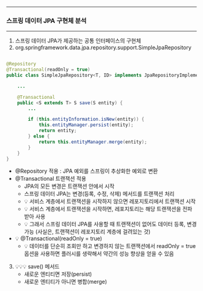 -----
### 스프링 데이터 JPA 구현체 분석
-----
1. 스프링 데이터 JPA가 제공하는 공통 인터페이스의 구현체
2. org.springframework.data.jpa.repository.support.SimpleJpaRepository
```java

@Repository
@Transactional(readOnly = true)
public class SimpleJpaRepository<T, ID> implements JpaRepositoryImplementation<T, ID> {

    ...

    @Transactional
    public <S extends T> S save(S entity) {
        ...

        if (this.entityInformation.isNew(entity)) {
            this.entityManager.persist(entity);
            return entity;
        } else {
            return this.entityManager.merge(entity);
        }
    }
}
```
  - @Repository 적용 : JPA 예외를 스프링이 추상화한 예외로 변환
  - @Transactional 트랜잭션 적용
    + JPA의 모든 변경은 트랜잭션 안에서 시작
    + 스프링 데이터 JPA는 변경(등록, 수정, 삭제) 메서드를 트랜잭션 처리
    + 💡 서비스 계층에서 트랜잭션을 시작하지 않으면 레포지토리에서 트랜잭션 시작
    + 💡 서비스 계층에서 트랜잭션을 시작하면, 레포지토리는 해당 트랜잭션을 전파 받아 사용
    + 💡 그래서 스프링 데이터 JPA를 사용할 때 트랜잭션이 없어도 데이터 등록, 변경 가능 (사실은, 트랜잭션이 레포지토리 계층에 걸려있는 것)
  - 💡 @Transactional(readOnly = true)
    + 💡 데이터를 단순히 조회만 하고 변경하지 않는 트랜잭션에서 readOnly = true 옵션을 사용하면 플러시를 생략해서 약간의 성능 향상을 얻을 수 있음

3. 💡💡💡 save() 메서드
   - 새로운 엔티티면 저장(persist)
   - 새로운 엔티티가 아니면 병합(merge)
